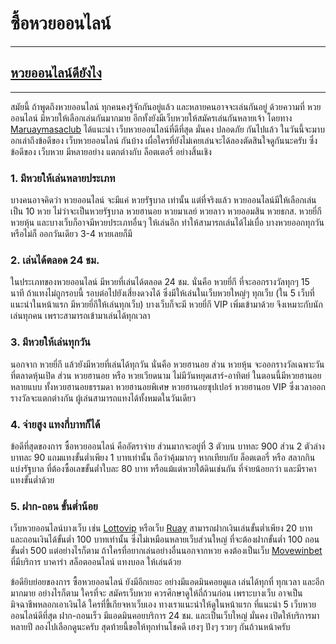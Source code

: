 # ซื้อหวยออนไลน์  
---  
## [หวยออนไลน์ดียังไง](https://maruaymasaclub.com/)  
---  
สมัยนี้ ถ้าพูดถึงหวยออนไลน์ ทุกคนคงรู้จักกันอยู่แล้ว และหลายคนอาจจะเล่นกันอยู่ ด้วยความที่ หวยออนไลน์ มีหวยให้เลือกเล่นกันมากมาย อีกทั้งยังมีเว็บหวยให้สมัครเล่นกันหลายเจ้า โดยทาง [Maruaymasaclub](https://maruaymasaclub.com/) ได้แนะนำ เว็บหวยออนไลน์ที่ดีที่สุด มั่นคง ปลอดภัย กันไปแล้ว ในวันนี้จะมาบอกเล่าถึงข้อดีของ เว็บหวยออนไลน์ กันบ้าง เผื่อใครที่ยังไม่เคยเล่นจะได้ลองตัดสินใจดูกันนะครับ ซึ่งข้อดีของ เว็บหวย มีหลายอย่าง แตกต่างกับ ล็อตเตอรี่ อย่างสิ้นเชิง  
### 1. มีหวยให้เล่นหลายประเภท
บางคนอาจคิดว่า หวยออนไลน์ จะมีแค่ หวยรัฐบาล เท่านั้น แต่ที่จริงแล้ว หวยออนไลน์มีให้เลือกเล่นเป็น 10 หวย ไม่ว่าจะเป็นหวยรัฐบาล หวยฮานอย หวยมาเลย์ หวยลาว หวยออมสิน หวยธกส. หวยยี่กี หวยหุ้น และบางเว็บก็อาจมีหวยประเภทอื่นๆ ให้เล่นอีก ทำให้สามารถเล่นได้ไม่เบื่อ บางหวยออกทุกวัน หรือไม่ก็ ออกวันเดียว 3-4 หวยเลยก็มี  
### 2. เล่นได้ตลอด 24 ชม.
ในประเภทของหวยออนไลน์ มีหวยที่เล่นได้ตลอด 24 ชม. นั่นคือ หวยยี่กี ที่จะออกรางวัลทุกๆ 15 นาที ถ้าแทงไม่ถูกรอบนี้ รอบต่อไปยังเสี่ยงดวงได้ ซึ่งมีให้เล่นในเว็บหวยใหญ่ๆ ทุกเว็บ (ใน 5 เว็บที่แนะนำในหน้าแรก มีหวยยี่กีให้เล่นทุกเว็บ) บางเว็บก็จะมี หวยยี่กี VIP เพิ่มเข้ามาด้วย จึงเหมาะกับนักเล่นทุกคน เพราะสามารถเข้ามาเล่นได้ทุกเวลา  
### 3. มีหวยให้เล่นทุกวัน  
นอกจาก หวยยี่กี แล้วยังมีหวยที่เล่นได้ทุกวัน นั่นคือ หวยฮานอย ส่วน หวยหุ้น จะออกรางวัลเฉพาะวันที่ตลาดหุ้นเปิด ส่วน หวยฮานอย หรือ หวยเวียดนาม ไม่มีวันหยุดเสาร์-อาทิตย์ ในตอนนี้มีหวยฮานอยหลายแบบ ทั้งหวยฮานอยธรรมดา หวยฮานอยพิเศษ หวยฮานอยซุปเปอร์ หวยฮานอย VIP ซึ่งเวลาออกรางวัลจะแตกต่างกัน ผู้เล่นสามารถแทงได้ทั้งหมดในวันเดียว  
### 4. จ่ายสูง แทงกี่บาทก็ได้
ข้อดีที่สุดของการ ซื้อหวยออนไลน์ คืออัตราจ่าย ส่วนมากจะอยู่ที่ 3 ตัวบน บาทละ 900 ส่วน 2 ตัวล่าง บาทละ 90 แถมแทงขั้นต่ำเพียง 1 บาทเท่านั้น ถือว่าคุ้มมากๆ หากเทียบกับ ล็อตเตอรี่ หรือ สลากกินแบ่งรัฐบาล ที่ต้องซื้อเลขขั้นต่ำใบละ 80 บาท หรือแม้แต่หวยใต้ดินเช่นกัน ที่จ่ายน้อยกว่า และมีราคาแทงขั้นต่ำด้วย 
### 5. ฝาก-ถอน ขั้นต่ำน้อย
เว็บหวยออนไลน์บางเว็บ เช่น [Lottovip](https://bit.ly/2OxduSS) หรือเว็บ [Ruay](https://bit.ly/3SbnJvz) สามารถฝากเงินเล่นขั้นต่ำเพียง 20 บาท และถอนเงินได้ขั้นต่ำ 100 บาทเท่านั้น ซึ่งไม่เหมือนหลายเว็บส่วนใหญ่ ที่จะต้องฝากขั้นต่ำ 100 ถอนขั้นต่ำ 500 แต่อย่างไรก็ตาม ถ้าใครที่อยากเล่นอย่างอื่นนอกจากหวย คงต้องเป็นเว็บ [Movewinbet](https://bit.ly/3eYYZbw) ที่มีบริการ บาคาร่า สล็อตออนไลน์ แทงบอล ให้เล่นด้วย

ข้อดียิบย่อยของการ ซื้อหวยออนไลน์ ยังมีอีกเยอะ อย่างมีแอดมินคอยดูแล เล่นได้ทุกที่ ทุกเวลา และอีกมากมาย อย่างไรก็ตาม ใครที่จะ สมัครเว็บหวย ควรศึกษาดูให้ถี่ถ้วนก่อน เพราะบางเว็บ อาจเป็นมิจฉาชีพหลอกเอาเงินได้ ใครที่ขี้เกียจหาเว็บเอง ทางเราแนะนำให้ดูในหน้าแรก ที่แนะนำ 5 เว็บหวยออนไลน์ดีที่สุด ฝาก-ถอนเร็ว มีแอดมินคอยบริการ 24 ชม. และเป็นเว็บใหญ่ มั่นคง เปิดให้บริการมาหลายปี ลองไปเลือกดูนะครับ สุดท้ายนี้ขอให้ทุกท่านโชคดี เฮงๆ ปังๆ รวยๆ กันถ้วนหน้าครับ